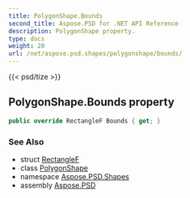 ```yaml
---
title: PolygonShape.Bounds
second_title: Aspose.PSD for .NET API Reference
description: PolygonShape property. 
type: docs
weight: 20
url: /net/aspose.psd.shapes/polygonshape/bounds/
---
```

{{< psd/tize >}}
## PolygonShape.Bounds property

```csharp
public override RectangleF Bounds { get; }
```

### See Also

* struct [RectangleF](../../../aspose.psd/rectanglef/)
* class [PolygonShape](../)
* namespace [Aspose.PSD.Shapes](../../polygonshape/)
* assembly [Aspose.PSD](../../../)


